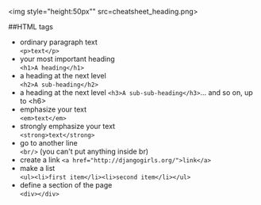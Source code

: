 <img style="height:50px"" src=cheatsheet_heading.png>

##HTML tags

* ordinary paragraph text  
```<p>text</p>``` 
* your most important heading  
```<h1>A heading</h1>```   
* a heading at the next level  
```<h2>A sub-heading</h2>```
* a heading at the next level
```<h3>A sub-sub-heading</h3>```... and so on, up to \<h6>
* emphasize your text  
```<em>text</em>``` 
*  strongly emphasize your text  
```<strong>text</strong>```   
* go to another line  
```<br/>``` (you can't put anything inside br)
* create a link
```<a href="http://djangogirls.org/">link</a>```
* make a list  
```<ul><li>first item</li><li>second item</li></ul>```  
*  define a section of the page  
```<div></div>```
